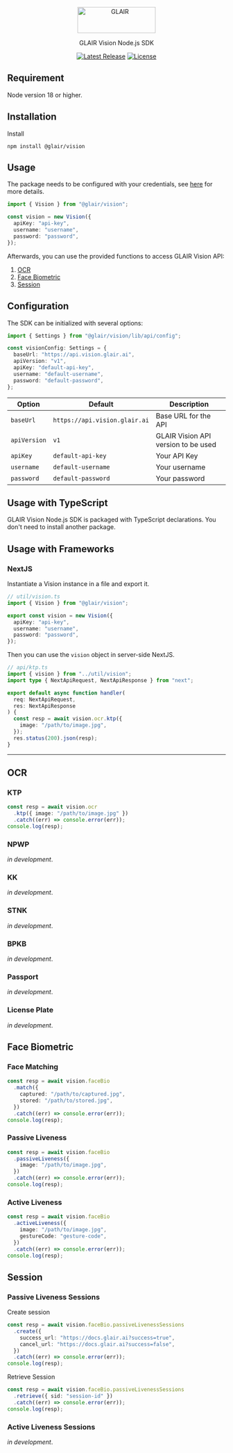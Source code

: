 <p align="center">
  <a href="https://docs.glair.ai" target="_blank">
    <picture>
      <source media="(prefers-color-scheme: dark)" srcset="https://glair-chart.s3.ap-southeast-1.amazonaws.com/images/glair-horizontal-logo-blue.png">
      <source media="(prefers-color-scheme: light)" srcset="https://glair-chart.s3.ap-southeast-1.amazonaws.com/images/glair-horizontal-logo-color.png">
      <img alt="GLAIR" src="https://glair-chart.s3.ap-southeast-1.amazonaws.com/images/glair-horizontal-logo-color.png" width="180" height="60" style="max-width: 100%;">
    </picture>
  </a>
</p>

<p align="center">
  GLAIR Vision Node.js SDK
<p>

<p align="center">
    <a href="https://github.com/glair-ai/glair-web-components/releases"><img src="https://img.shields.io/npm/v/@glair/vision" alt="Latest Release"></a>
    <a href="https://github.com/glair-ai/glair-web-components/blob/main/LICENSE"><img src="https://img.shields.io/npm/l/@glair/vision" alt="License"></a>
</p>

## Requirement

Node version 18 or higher.

## Installation

Install

```
npm install @glair/vision
```

## Usage

The package needs to be configured with your credentials, see [here](https://docs.glair.ai/authentication) for more details.

```ts
import { Vision } from "@glair/vision";

const vision = new Vision({
  apiKey: "api-key",
  username: "username",
  password: "password",
});
```

Afterwards, you can use the provided functions to access GLAIR Vision API:

1. [OCR](#ocr)
2. [Face Biometric](#face-biometric)
3. [Session](#session)

## Configuration

The SDK can be initialized with several options:

```ts
import { Settings } from "@glair/vision/lib/api/config";

const visionConfig: Settings = {
  baseUrl: "https://api.vision.glair.ai",
  apiVersion: "v1",
  apiKey: "default-api-key",
  username: "default-username",
  password: "default-password",
};
```

| Option       | Default                       | Description                         |
| ------------ | ----------------------------- | ----------------------------------- |
| `baseUrl`    | `https://api.vision.glair.ai` | Base URL for the API                |
| `apiVersion` | `v1`                          | GLAIR Vision API version to be used |
| `apiKey`     | `default-api-key`             | Your API Key                        |
| `username`   | `default-username`            | Your username                       |
| `password`   | `default-password`            | Your password                       |

## Usage with TypeScript

GLAIR Vision Node.js SDK is packaged with TypeScript declarations. You don't need to install another package.

## Usage with Frameworks

### NextJS

Instantiate a Vision instance in a file and export it.

```ts
// util/vision.ts
import { Vision } from "@glair/vision";

export const vision = new Vision({
  apiKey: "api-key",
  username: "username",
  password: "password",
});
```

Then you can use the `vision` object in server-side NextJS.

```ts
// api/ktp.ts
import { vision } from "../util/vision";
import type { NextApiRequest, NextApiResponse } from "next";

export default async function handler(
  req: NextApiRequest,
  res: NextApiResponse
) {
  const resp = await vision.ocr.ktp({
    image: "/path/to/image.jpg",
  });
  res.status(200).json(resp);
}
```

---

## OCR

### KTP

```ts
const resp = await vision.ocr
  .ktp({ image: "/path/to/image.jpg" })
  .catch((err) => console.error(err));
console.log(resp);
```

### NPWP

_in development_.

### KK

_in development_.

### STNK

_in development_.

### BPKB

_in development_.

### Passport

_in development_.

### License Plate

_in development_.

## Face Biometric

### Face Matching

```ts
const resp = await vision.faceBio
  .match({
    captured: "/path/to/captured.jpg",
    stored: "/path/to/stored.jpg",
  })
  .catch((err) => console.error(err));
console.log(resp);
```

### Passive Liveness

```ts
const resp = await vision.faceBio
  .passiveLiveness({
    image: "/path/to/image.jpg",
  })
  .catch((err) => console.error(err));
console.log(resp);
```

### Active Liveness

```ts
const resp = await vision.faceBio
  .activeLiveness({
    image: "/path/to/image.jpg",
    gestureCode: "gesture-code",
  })
  .catch((err) => console.error(err));
console.log(resp);
```

## Session

### Passive Liveness Sessions

Create session

```ts
const resp = await vision.faceBio.passiveLivenessSessions
  .create({
    success_url: "https://docs.glair.ai?success=true",
    cancel_url: "https://docs.glair.ai?success=false",
  })
  .catch((err) => console.error(err));
console.log(resp);
```

Retrieve Session

```ts
const resp = await vision.faceBio.passiveLivenessSessions
  .retrieve({ sid: "session-id" })
  .catch((err) => console.error(err));
console.log(resp);
```

### Active Liveness Sessions

_in development_.
